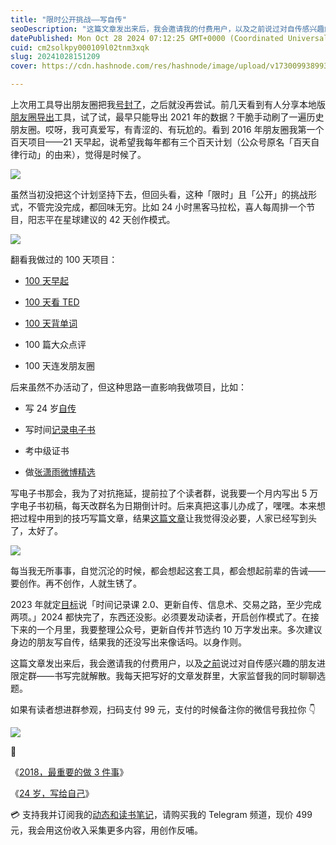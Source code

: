 ```yaml
---
title: "限时公开挑战——写自传"
seoDescription: "这篇文章发出来后，我会邀请我的付费用户，以及之前说过对自传感兴趣的朋友进限定群——书写完就解散。"
datePublished: Mon Oct 28 2024 07:12:25 GMT+0000 (Coordinated Universal Time)
cuid: cm2solkpy000109l02tnm3xqk
slug: 20241028151209
cover: https://cdn.hashnode.com/res/hashnode/image/upload/v1730099389938/5bc88499-3d3c-4ae3-8979-8f24ca69f0f4.jpeg

---
```


上次用工具导出朋友圈把我[号封了](https://mp.weixin.qq.com/s?__biz=MzI3MzU5MDA1OQ==&mid=2247487719&idx=1&sn=ceee05b787f4126055d8d97b78442bcb&chksm=eb21a2a3dc562bb5a319baa23c861ad3fc583aa76200403b5c8d694c4703f6fa689f93b571a4&token=1145682679&lang=zh_CN#rd)，之后就没再尝试。前几天看到有人分享本地版[朋友圈导出](https://github.com/tech-shrimp/WechatMoments?tab=readme-ov-file)工具，试了试，最早只能导出 2021 年的数据？干脆手动刷了一遍历史朋友圈。哎呀，我可真爱写，有青涩的、有玩尬的。看到 2016 年朋友圈我第一个百天项目——21 天早起，说希望我每年都有三个百天计划（公众号原名「百天自律行动」的由来），觉得是时候了。

![](url)

虽然当初没把这个计划坚持下去，但回头看，这种「限时」且「公开」的挑战形式，不管完没完成，都回味无穷。比如 24 小时黑客马拉松，喜人每周排一个节目，阳志平在星球建议的 42 天创作模式。

![](url)

翻看我做过的 100 天项目：

* [100 天早起](https://mp.weixin.qq.com/s?__biz=MzI3MzU5MDA1OQ==&mid=2247484453&idx=1&sn=d7f91b9fa1fc36df9126c8fa41faebd0&chksm=eb21b661dc563f77bfbb8dfa30d79c564b229259b3f1dc7c203c4bdf59cc5516a156a3ecbf96&scene=21#wechat_redirect)
    
* [100 天看 TED](https://mp.weixin.qq.com/s?__biz=MzI3MzU5MDA1OQ==&mid=2247484029&idx=1&sn=46564fe260f85e48fe9884b37377eca0&chksm=eb21b039dc56392f39c692cc567b161da3379249857c9b69fc1a1303c1f58dad4dfec318f55f#rd)
    
* [100 天背单词](https://mp.weixin.qq.com/s?__biz=MzI3MzU5MDA1OQ==&mid=2247484218&idx=1&sn=588d1ad24a1956af4160c501e1315b55&chksm=eb21b17edc563868c5c4bd6bded79b95d2c9fa589b0e3b10ca387544bbc4f993456baee35d55#rd)
    
* 100 篇大众点评
    
* 100 天连发朋友圈
    

后来虽然不办活动了，但这种思路一直影响我做项目，比如：

* 写 24 岁[自传](https://mp.weixin.qq.com/s?__biz=MzI3MzU5MDA1OQ==&mid=2247485294&idx=1&sn=d4fd61473a49de8ee414a3cb2cd9194a&chksm=eb21b52adc563c3c9948a775d6893a0a825464902f18475fdbd3068ff08398a707ba2d6e1b87#rd)
    
* 写时间[记录电子书](https://shijian.tujunjie.com/)
    
* 考中级证书
    
* 做[张潇雨微博精选](https://rili.zxy.wiki/)
    

写电子书那会，我为了对抗拖延，提前拉了个读者群，说我要一个月内写出 5 万字电子书初稿，每天改群名为日期倒计时。后来真把这事儿办成了，嘿嘿。本来想把过程中用到的技巧写篇文章，结果[这篇文章](https://readit.site/a/UnPjS)让我觉得没必要，人家已经写到头了，太好了。

![](url)

每当我无所事事，自觉沉沦的时候，都会想起这套工具，都会想起前辈的告诫——要创作。再不创作，人就生锈了。

2023 年就定[目标](https://mp.weixin.qq.com/s?__biz=MzI3MzU5MDA1OQ==&mid=2247487560&idx=1&sn=c939c4ef1d275c4ea0bd75494ac7efa3&chksm=eb21a20cdc562b1aec9c47a59b2049c3f1252be60170d68cbfe6d54fffb8b9743fa1e93793d6#rd)说「时间记录课 2.0、更新自传、信息术、交易之路，至少完成两项。」2024 都快完了，东西还没影。必须要发动读者，开启创作模式了。在接下来的一个月里，我要整理公众号，更新自传并节选约 10 万字发出来。多次建议身边的朋友写自传，结果我的还没写出来像话吗。以身作则。

这篇文章发出来后，我会邀请我的付费用户，以及[之前](https://mp.weixin.qq.com/s/IclEKodjNs2q8VYpaBQykQ)说过对自传感兴趣的朋友进限定群——书写完就解散。我每天把写好的文章发群里，大家监督我的同时聊聊选题。

如果有读者想进群参观，扫码支付 99 元，支付的时候备注你的微信号我拉你 👇

![](url)

🔗

《[2018，最重要的做 3 件事](https://mp.weixin.qq.com/s?__biz=MzI3MzU5MDA1OQ==&mid=2247488295&idx=1&sn=9720cdeb5db3d7228c26cecd003150c9&chksm=eb21a163dc562875c044acb2a9b3d153f7a1aadc121a5089b687750c4673828bac9056adf98a#rd)》

《[24 岁，写给自己](https://mp.weixin.qq.com/s?__biz=MzI3MzU5MDA1OQ==&mid=2247483955&idx=1&sn=b15f9f168587da30894a4d512890800e&chksm=eb21b077dc5639618606095b6103bde34c4609fd3c275502e7f069b30e625e15183d6a840d18#rd)》

💳 支持我并订阅我的[动态和读书笔记](https://mp.weixin.qq.com/s/A_yK10ktL8Nl7RzsnGwzEg)，请购买我的 Telegram 频道，现价 499 元，我会用这份收入采集更多内容，用创作反哺。